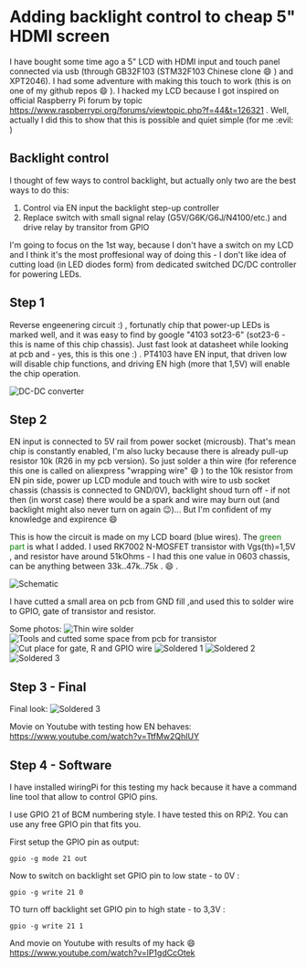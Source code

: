 # Adding backlight control to cheap 5" HDMI screen
I have bought some time ago a 5" LCD with HDMI input and touch panel connected via usb (through GB32F103 (STM32F103 Chinese clone :smile: ) and XPT2046). I had some adventure with making this touch to work (this is on one of my github repos :smile: ). I hacked my LCD because I got inspired on official Raspberry Pi forum by topic https://www.raspberrypi.org/forums/viewtopic.php?f=44&t=126321 .
Well, actually I did this to show that this is possible and quiet simple (for me :evil: ) 

## Backlight control
I thought of few ways to control backlight, but actually only two are the best ways to do this:
1. Control via EN input the backlight step-up controller
2. Replace switch with small signal relay (G5V/G6K/G6J/N4100/etc.) and drive relay by transitor from GPIO

I'm going to focus on the 1st way, because I don't have a switch on my LCD and I think it's the most proffesional way of doing this - I don't like idea of cutting load (in LED diodes form) from dedicated switched DC/DC controller for powering LEDs.

## Step 1
Reverse engeenering circuit :) , fortunatly chip that power-up LEDs is marked well, and it was easy to find by google "4103 sot23-6" (sot23-6 - this is name of this chip chassis). Just fast look at datasheet while looking at pcb and - yes, this is this one :) . 
PT4103 have EN input, that driven low will disable chip functions, and driving EN high (more that 1,5V) will enable the chip operation.

![DC-DC converter](lcd5in-hdmi-dcdc.jpg?raw=true)

## Step 2
EN input is connected to 5V rail from power socket (microusb). That's mean chip is constantly enabled, I'm also lucky because there is already pull-up resistor 10k (R26 in my pcb version). So just solder a thin wire (for reference this one is called on aliexpress "wrapping wire" :smile: ) to the 10k resistor from EN pin side, power up LCD module and touch with wire to usb socket chassis (chassis is connected to GND/0V), backlight shoud turn off - if not then (in worst case) there would be a spark and wire may burn out (and backlight might also never turn on again :wink:)... But I'm confident of my knowledge and expirence :smile:

This is how the circuit is made on my LCD board (blue wires). The <font color="green">green part</font> is what I added. I used RK7002 N-MOSFET transistor with Vgs(th)=1,5V , and resistor have around 51kOhms - I had this one value in 0603 chassis, can be anything between 33k..47k..75k . :smile: .

![Schematic](lcd5in-hdmi-bl-hack-sch.jpg?raw=true)

I have cutted a small area on pcb from GND fill ,and used this to solder wire to GPIO, gate of transistor and resistor.

Some photos:
![Thin wire solder](lcd5in-hdmi-1.jpg?raw=true)
![Tools and cutted some space from pcb for transistor](lcd5in-hdmi-2.jpg?raw=true)
![Cut place for gate, R and GPIO wire](lcd5in-hdmi-3.jpg?raw=true)
![Soldered 1](lcd5in-hdmi-4.jpg?raw=true)
![Soldered 2](lcd5in-hdmi-5.jpg?raw=true)
![Soldered 3](lcd5in-hdmi-6.jpg?raw=true)

## Step 3 - Final

Final look:
![Soldered 3](lcd5in-hdmi-final.jpg?raw=true)

Movie on Youtube with testing how EN behaves: https://www.youtube.com/watch?v=TtfMw2QhIUY

## Step 4 - Software

I have installed wiringPi for this testing my hack because it have a command line tool that allow to control GPIO pins.

I use GPIO 21 of BCM numbering style. I have tested this on RPi2. You can use any free GPIO pin that fits you.

First setup the GPIO pin as output:
```
gpio -g mode 21 out
```

Now to switch on backlight set GPIO pin to low state - to 0V :
```
gpio -g write 21 0
```

TO turn off backlight set GPIO pin to high state - to 3,3V :
```
gpio -g write 21 1
```

And movie on Youtube with results of my hack :smile: https://www.youtube.com/watch?v=lP1gdCcOtek
